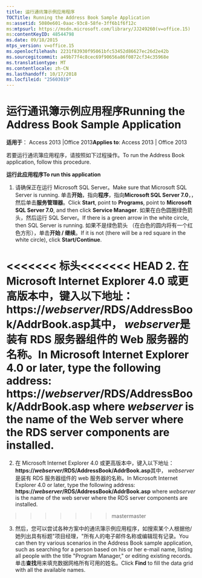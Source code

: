 ```yaml
---
title: 运行通讯簿示例应用程序
TOCTitle: Running the Address Book Sample Application
ms:assetid: 5080e601-0aac-93c8-58fe-3ff6b1f6f12c
ms:mtpsurl: https://msdn.microsoft.com/library/JJ249260(v=office.15)
ms:contentKeyID: 48544798
ms.date: 09/18/2015
mtps_version: v=office.15
ms.openlocfilehash: 2231f83930f95061bfc53452d86627ec26d2e42b
ms.sourcegitcommit: a49b77f4c8cec69f90656a86f0872cf34c35968e
ms.translationtype: MT
ms.contentlocale: zh-CN
ms.lasthandoff: 10/17/2018
ms.locfileid: "25603019"
---
```

# <a name="running-the-address-book-sample-application"></a><span data-ttu-id="f4be7-102">运行通讯簿示例应用程序</span><span class="sxs-lookup"><span data-stu-id="f4be7-102">Running the Address Book Sample Application</span></span>


<span data-ttu-id="f4be7-103">**适用于**： Access 2013 |Office 2013</span><span class="sxs-lookup"><span data-stu-id="f4be7-103">**Applies to**: Access 2013 | Office 2013</span></span>

<span data-ttu-id="f4be7-104">若要运行通讯簿应用程序，请按照如下过程操作。</span><span class="sxs-lookup"><span data-stu-id="f4be7-104">To run the Address Book application, follow this procedure.</span></span>

<span data-ttu-id="f4be7-105">**运行此应用程序**</span><span class="sxs-lookup"><span data-stu-id="f4be7-105">**To run this application**</span></span>

1.  <span data-ttu-id="f4be7-106">请确保正在运行 Microsoft SQL Server。</span><span class="sxs-lookup"><span data-stu-id="f4be7-106">Make sure that Microsoft SQL Server is running.</span></span> <span data-ttu-id="f4be7-107">单击**开始**，指向**程序**，指向**Microsoft SQL Server 7.0**，，然后单击**服务管理器**。</span><span class="sxs-lookup"><span data-stu-id="f4be7-107">Click **Start**, point to **Programs**, point to **Microsoft SQL Server 7.0**, and then click **Service Manager**.</span></span> <span data-ttu-id="f4be7-108">如果在白色圆圈绿色箭头，然后运行 SQL Server。</span><span class="sxs-lookup"><span data-stu-id="f4be7-108">If there is a green arrow in the white circle, then SQL Server is running.</span></span> <span data-ttu-id="f4be7-109">如果不是绿色箭头 （在白色的圆内将有一个红色方形），单击**开始 / 继续**。</span><span class="sxs-lookup"><span data-stu-id="f4be7-109">If it is not (there will be a red square in the white circle), click **Start/Continue**.</span></span>

<span data-ttu-id="f4be7-110"><<<<<<< 标头</span><span class="sxs-lookup"><span data-stu-id="f4be7-110"><<<<<<< HEAD</span></span>
2.  <span data-ttu-id="f4be7-111">在 Microsoft Internet Explorer 4.0 或更高版本中，键入以下地址： **https://***webserver***/RDS/AddressBook/AddrBook.asp**其中， *webserver*是装有 RDS 服务器组件的 Web 服务器的名称。</span><span class="sxs-lookup"><span data-stu-id="f4be7-111">In Microsoft Internet Explorer 4.0 or later, type the following address: **https://***webserver***/RDS/AddressBook/AddrBook.asp** where *webserver* is the name of the Web server where the RDS server components are installed.</span></span>
=======
2.  <span data-ttu-id="f4be7-112">在 Microsoft Internet Explorer 4.0 或更高版本中，键入以下地址： **https://***webserver***/RDS/AddressBook/AddrBook.asp**其中， *webserver*是装有 RDS 服务器组件的 web 服务器的名称。</span><span class="sxs-lookup"><span data-stu-id="f4be7-112">In Microsoft Internet Explorer 4.0 or later, type the following address: **https://***webserver***/RDS/AddressBook/AddrBook.asp** where *webserver* is the name of the web server where the RDS server components are installed.</span></span>
>>>>>>> <span data-ttu-id="f4be7-113">master</span><span class="sxs-lookup"><span data-stu-id="f4be7-113">master</span></span>

3.  <span data-ttu-id="f4be7-114">然后，您可以尝试各种方案中的通讯簿示例应用程序，如搜索某个人根据他/她列出具有标题"项目经理，"所有人的电子邮件名称或编辑现有记录。</span><span class="sxs-lookup"><span data-stu-id="f4be7-114">You can then try various scenarios in the Address Book sample application, such as searching for a person based on his or her e-mail name, listing all people with the title "Program Manager," or editing existing records.</span></span> <span data-ttu-id="f4be7-115">单击**查找**用来填充数据网格所有可用的姓名。</span><span class="sxs-lookup"><span data-stu-id="f4be7-115">Click **Find** to fill the data grid with all the available names.</span></span>

